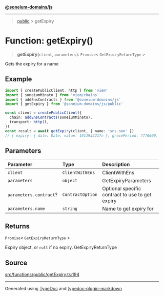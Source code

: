 [**@soneium-domains/js**](../README.md)

---

> [public](README.md) > getExpiry

# Function: getExpiry()

> **getExpiry**(`client`, `parameters`): `Promise`\< `GetExpiryReturnType` \>

Gets the expiry for a name

## Example

```ts
import { createPublicClient, http } from 'viem'
import { soneiumMinato } from 'viem/chains'
import { addEnsContracts } from '@soneium-domains/js'
import { getExpiry } from '@soneium-domains/js/public'

const client = createPublicClient({
  chain: addEnsContracts(soneiumMinato),
  transport: http(),
})
const result = await getExpiry(client, { name: 'sns.son' })
// { expiry: { date: Date, value: 1913933217n }, gracePeriod: 7776000, status: 'active' }
```

## Parameters

| Parameter              | Type             | Description                                     |
| :--------------------- | :--------------- | :---------------------------------------------- |
| `client`               | `ClientWithEns`  | ClientWithEns                                   |
| `parameters`           | `object`         | GetExpiryParameters                             |
| `parameters.contract`? | `ContractOption` | Optional specific contract to use to get expiry |
| `parameters.name`      | `string`         | Name to get expiry for                          |

## Returns

`Promise`\< `GetExpiryReturnType` \>

Expiry object, or `null` if no expiry. GetExpiryReturnType

## Source

[src/functions/public/getExpiry.ts:194](https://github.com/soneium-domains/soneium-domains-js/tree/main/src/functions/public/getExpiry.ts#L194)

---

Generated using [TypeDoc](https://typedoc.org/) and [typedoc-plugin-markdown](https://www.npmjs.com/package/typedoc-plugin-markdown)
